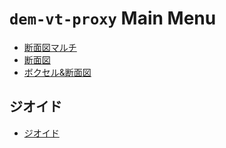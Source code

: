 # `dem-vt-proxy` Main Menu

* [断面図マルチ](./cross-section-multi.html)
* [断面図](./cross-section.html)
* [ボクセル&断面図](./voxels.html)

## ジオイド

* [ジオイド](./geoid.html)
